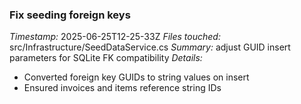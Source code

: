 ### Fix seeding foreign keys
*Timestamp:* 2025-06-25T12-25-33Z
*Files touched:* src/Infrastructure/SeedDataService.cs
*Summary:* adjust GUID insert parameters for SQLite FK compatibility
*Details:*
- Converted foreign key GUIDs to string values on insert
- Ensured invoices and items reference string IDs
